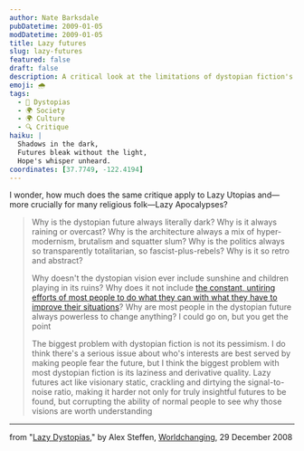 ```yaml
---
author: Nate Barksdale
pubDatetime: 2009-01-05
modDatetime: 2009-01-05
title: Lazy futures
slug: lazy-futures
featured: false
draft: false
description: A critical look at the limitations of dystopian fiction's vision for the future, questioning its lack of hope and action.
emoji: 🌧️
tags:
  - 🌌 Dystopias
  - 🌍 Society
  - 🌍 Culture
  - 🔍 Critique
haiku: |
  Shadows in the dark,  
  Futures bleak without the light,  
  Hope's whisper unheard.
coordinates: [37.7749, -122.4194]
---
```


I wonder, how much does the same critique apply to Lazy Utopias and—more crucially for many religious folk—Lazy Apocalypses?

> Why is the dystopian future always literally dark? Why is it always raining or overcast? Why is the architecture always a mix of hyper-modernism, brutalism and squatter slum? Why is the politics always so transparently totalitarian, so fascist-plus-rebels? Why is it so retro and abstract?
>
> Why doesn't the dystopian vision ever include sunshine and children playing in its ruins? Why does it not include [the constant, untiring efforts of most people to do what they can with what they have to improve their situations](http://web.archive.org/web/20150908022031/http://www.worldchanging.com/archives/008208.html)? Why are most people in the dystopian future always powerless to change anything? I could go on, but you get the point
>
> The biggest problem with dystopian fiction is not its pessimism. I do think there's a serious issue about who's interests are best served by making people fear the future, but I think the biggest problem with most dystopian fiction is its laziness and derivative quality. Lazy futures act like visionary static, crackling and dirtying the signal-to-noise ratio, making it harder not only for truly insightful futures to be found, but corrupting the ability of normal people to see why those visions are worth understanding

---

from "[Lazy Dystopias](http://web.archive.org/web/20121205200238/http://www.worldchanging.com/archives/009257.html)," by Alex Steffen, [Worldchanging](http://web.archive.org/web/20121205200238/http://www.worldchanging.com/archives/009257.html), 29 December 2008
